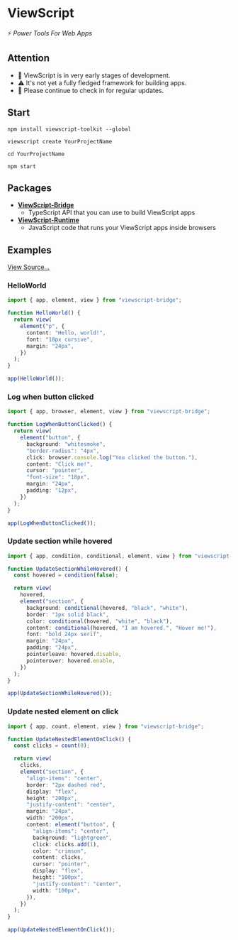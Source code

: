 # ViewScript

⚡️ _Power Tools For Web Apps_

## Attention

- 👋 ViewScript is in very early stages of development.
- ⚠️ It's not yet a fully fledged framework for building apps.
- 🙏 Please continue to check in for regular updates.

## Start

```
npm install viewscript-toolkit --global

viewscript create YourProjectName

cd YourProjectName

npm start
```

## Packages
- [**ViewScript-Bridge**](https://github.com/alexyuly/ViewScript-Bridge)
  - TypeScript API that you can use to build ViewScript apps
- [**ViewScript-Runtime**](https://github.com/alexyuly/ViewScript-Runtime)
  - JavaScript code that runs your ViewScript apps inside browsers

## Examples

[View Source...](https://github.com/alexyuly/ViewScript-Toolkit/tree/main/examples/bridge/src)

### HelloWorld

```ts
import { app, element, view } from "viewscript-bridge";

function HelloWorld() {
  return view(
    element("p", {
      content: "Hello, world!",
      font: "18px cursive",
      margin: "24px",
    })
  );
}

app(HelloWorld());
```

### Log when button clicked

```ts
import { app, browser, element, view } from "viewscript-bridge";

function LogWhenButtonClicked() {
  return view(
    element("button", {
      background: "whitesmoke",
      "border-radius": "4px",
      click: browser.console.log("You clicked the button."),
      content: "Click me!",
      cursor: "pointer",
      "font-size": "18px",
      margin: "24px",
      padding: "12px",
    })
  );
}

app(LogWhenButtonClicked());
```

### Update section while hovered

```ts
import { app, condition, conditional, element, view } from "viewscript-bridge";

function UpdateSectionWhileHovered() {
  const hovered = condition(false);

  return view(
    hovered,
    element("section", {
      background: conditional(hovered, "black", "white"),
      border: "1px solid black",
      color: conditional(hovered, "white", "black"),
      content: conditional(hovered, "I am hovered.", "Hover me!"),
      font: "bold 24px serif",
      margin: "24px",
      padding: "24px",
      pointerleave: hovered.disable,
      pointerover: hovered.enable,
    })
  );
}

app(UpdateSectionWhileHovered());
```

### Update nested element on click

```ts
import { app, count, element, view } from "viewscript-bridge";

function UpdateNestedElementOnClick() {
  const clicks = count(0);

  return view(
    clicks,
    element("section", {
      "align-items": "center",
      border: "2px dashed red",
      display: "flex",
      height: "200px",
      "justify-content": "center",
      margin: "24px",
      width: "200px",
      content: element("button", {
        "align-items": "center",
        background: "lightgreen",
        click: clicks.add(1),
        color: "crimson",
        content: clicks,
        cursor: "pointer",
        display: "flex",
        height: "100px",
        "justify-content": "center",
        width: "100px",
      }),
    })
  );
}

app(UpdateNestedElementOnClick());
```
